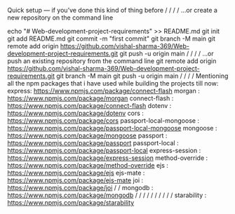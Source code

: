 Quick setup — if you’ve done this kind of thing before
/
/
/
/
…or create a new repository on the command line

echo "# Web-development-project-requirements" >> README.md
git init
git add README.md
git commit -m "first commit"
git branch -M main
git remote add origin https://github.com/vishal-sharma-369/Web-development-project-requirements.git
git push -u origin main
/
/
/
/
…or push an existing repository from the command line
git remote add origin https://github.com/vishal-sharma-369/Web-development-project-requirements.git
git branch -M main
git push -u origin main
/
/
/
/
Mentioning all the npm packages that i have used while building the projects till now:
express: https://www.npmjs.com/package/connect-flash
morgan : https://www.npmjs.com/package/morgan
connect-flash : https://www.npmjs.com/package/connect-flash
dotenv : https://www.npmjs.com/package/dotenv
cors : https://www.npmjs.com/package/cors
passport-local-mongoose : https://www.npmjs.com/package/passport-local-mongoose
mongoose : https://www.npmjs.com/package/mongoose
passport : https://www.npmjs.com/package/passport
passport-local : https://www.npmjs.com/package/passport-local
express-session : https://www.npmjs.com/package/express-session
method-override : https://www.npmjs.com/package/method-override
ejs : https://www.npmjs.com/package/ejs
ejs-mate : https://www.npmjs.com/package/ejs-mate
joi : https://www.npmjs.com/package/joi
/
/
mongodb : https://www.npmjs.com/package/mongodb
/
/
/
/
/
/
/
/
/
/
starability : https://www.npmjs.com/package/starability
